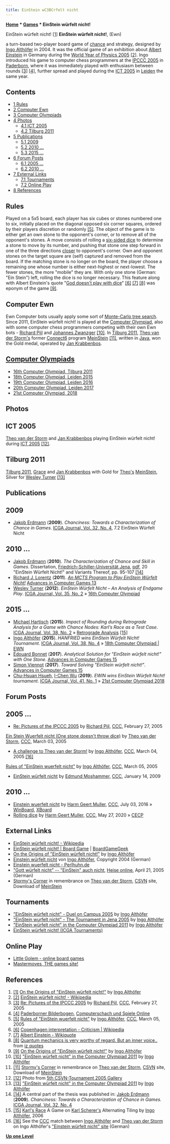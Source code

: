 ```yaml
---
title: EinStein wC3BCrfelt nicht
---
```

**[Home](Home "Home") * [Games](Games "Games") * EinStein würfelt nicht!**

[](http://www.althofer.de/origins-of-ewn.html) EinStein würfelt nicht! <a id="cite-note-1" href="#cite-ref-1">[1]</a>
**EinStein würfelt nicht!**, (Ewn)

a turn-based two-player board game of [chance](https://en.wikipedia.org/wiki/Game_of_chance) and strategy, designed by [Ingo Althöfer](Ingo_Alth%C3%B6fer "Ingo Althöfer") in 2004. It was the official game of an exhibition about [Albert Einstein](Mathematician#AEinstein "Mathematician") in Germany during the [World Year of Physics 2005](https://en.wikipedia.org/wiki/World_Year_of_Physics_2005) <a id="cite-note-2" href="#cite-ref-2">[2]</a>. Ingo introduced his game to computer chess programmers at the [IPCCC 2005](IPCCC_2005 "IPCCC 2005") in [Paderborn](https://en.wikipedia.org/wiki/Paderborn), where it was immediately played with enthusiasm between rounds <a id="cite-note-3" href="#cite-ref-3">[3]</a> <a id="cite-note-4" href="#cite-ref-4">[4]</a>, further spread and played during the [ICT 2005](ICT_2005 "ICT 2005") in [Leiden](https://en.wikipedia.org/wiki/Leiden) the same year.

## Contents

- [1 Rules](#rules)
- [2 Computer Ewn](#computer-ewn)
- [3 Computer Olympiads](#computer-olympiads)
- [4 Photos](#photos)
  - [4.1 ICT 2005](#ict-2005)
  - [4.2 Tilburg 2011](#tilburg-2011)
- [5 Publications](#publications)
  - [5.1 2009](#2009)
  - [5.2 2010 ...](#2010-...)
  - [5.3 2015 ...](#2015-...)
- [6 Forum Posts](#forum-posts)
  - [6.1 2005 ...](#2005-...)
  - [6.2 2010 ...](#2010-...-2)
- [7 External Links](#external-links)
  - [7.1 Tournaments](#tournaments)
  - [7.2 Online Play](#online-play)
- [8 References](#references)

## Rules

Played on a 5x5 board, each player has six cubes or stones numbered one to six, initially placed on the diagonal opposed six corner squares, ordered by their players discretion or randomly <a id="cite-note-5" href="#cite-ref-5">[5]</a>. The object of the game is to either get an own stone to the opponent's corner, or to remove all of the opponent's stones. A move consists of rolling a [six-sided dice](https://en.wikipedia.org/wiki/Dice) to determine a stone to move by its number, and pushing that stone one step forward in one of the three directions [closer](Manhattan-Distance "Manhattan-Distance") to opponent's corner. Own and opponent stones on the target square are (self) captured and removed from the board. If the matching stone is no longer on the board, the player choose a remaining one whose number is either next-highest or next-lowest. The fewer stones, the more "mobile" they are. With only one stone (German: "Ein Stein") left, rolling the dice is no longer necessary. This feature along with Albert Einstein's quote "[God doesn't play with dice](https://en.wikipedia.org/wiki/Albert_Einstein#Modern_quantum_theory)" <a id="cite-note-6" href="#cite-ref-6">[6]</a> <a id="cite-note-7" href="#cite-ref-7">[7]</a> <a id="cite-note-8" href="#cite-ref-8">[8]</a> was eponym of the game <a id="cite-note-9" href="#cite-ref-9">[9]</a>.

## Computer Ewn

Ewn Computer bots usually apply some sort of [Monte-Carlo tree search](Monte-Carlo_Tree_Search "Monte-Carlo Tree Search"). Since 2011, EinStein würfelt nicht! is played at the [Computer Olympiad](Computer_Olympiad "Computer Olympiad"), also with some computer chess programmers competing with their own Ewn bots - [Richard Pijl](Richard_Pijl "Richard Pijl") and [Johannes Zwanzger](Johannes_Zwanzger "Johannes Zwanzger") <a id="cite-note-10" href="#cite-ref-10">[10]</a>. In [Tilburg 2011](16th_Computer_Olympiad#EWN "16th Computer Olympiad"), [Theo van der Storm's](Theo_van_der_Storm "Theo van der Storm") former [Connect6](Connect6 "Connect6") program [MeinStein](https://www.game-ai-forum.org/icga-tournaments/program.php?id=508) <a id="cite-note-11" href="#cite-ref-11">[11]</a>, written in [Java](Java "Java"), won the Gold medal, operated by [Jan Krabbenbos](Jan_Krabbenbos "Jan Krabbenbos").

## [Computer Olympiads](Computer_Olympiad "Computer Olympiad")

- [16th Computer Olympiad, Tilburg 2011](16th_Computer_Olympiad#EWN "16th Computer Olympiad")
- [18th Computer Olympiad, Leiden 2015](18th_Computer_Olympiad#EWN "18th Computer Olympiad")
- [19th Computer Olympiad, Leiden 2016](19th_Computer_Olympiad#EWN "19th Computer Olympiad")
- [20th Computer Olympiad, Leiden 2017](20th_Computer_Olympiad#EWN "20th Computer Olympiad")
- [21st Computer Olympiad, 2018](index.php?title=21st_Computer_Olympiad&action=edit&redlink=1 "21st Computer Olympiad (page does not exist)")

## Photos

## ICT 2005

[](http://old.csvn.nl/gallery22.html)
[Theo van der Storm](Theo_van_der_Storm "Theo van der Storm") and [Jan Krabbenbos](Jan_Krabbenbos "Jan Krabbenbos") playing EinStein würfelt nicht! during [ICT 2005](ICT_2005 "ICT 2005") <a id="cite-note-12" href="#cite-ref-12">[12]</a>.

## Tilburg 2011

[](http://www.althofer.de/ewn-tilburg-2011.html)
[Tilburg 2011](16th_Computer_Olympiad#EWN "16th Computer Olympiad"), [Grace](index.php?title=Grace_Krabbenbos&action=edit&redlink=1 "Grace Krabbenbos (page does not exist)") and [Jan Krabbenbos](Jan_Krabbenbos "Jan Krabbenbos") with Gold for [Theo's](Theo_van_der_Storm "Theo van der Storm") [MeinStein](https://www.game-ai-forum.org/icga-tournaments/program.php?id=508), Silver for [Wesley Turner](index.php?title=Wesley_Turner&action=edit&redlink=1 "Wesley Turner (page does not exist)") <a id="cite-note-13" href="#cite-ref-13">[13]</a>

## Publications

## 2009

- [Jakob Erdmann](Jakob_Erdmann "Jakob Erdmann") (**2009**). *Chanciness: Towards a Characterization of Chance in Games.* [ICGA Journal, Vol. 32, No. 4](ICGA_Journal#32_4 "ICGA Journal"), 7.2 EinStein Würfelt Nicht

## 2010 ...

- [Jakob Erdmann](Jakob_Erdmann "Jakob Erdmann") (**2010**). *The Characterization of Chance and Skill in Games*. Dissertation, [Friedrich-Schiller-Universität Jena](https://en.wikipedia.org/wiki/University_of_Jena), [pdf](http://www.althofer.de/erdmann-doctoral-thesis.pdf), 20 "EinStein Würfelt Nicht!" and Variants Thereof, pp. 95-107 <a id="cite-note-14" href="#cite-ref-14">[14]</a>
- [Richard J. Lorentz](Richard_J._Lorentz "Richard J. Lorentz") (**2011**). *[An MCTS Program to Play EinStein Würfelt Nicht!](http://link.springer.com/chapter/10.1007/978-3-642-31866-5_5)* [Advances in Computer Games 13](Advances_in_Computer_Games_13 "Advances in Computer Games 13")
- [Wesley Turner](index.php?title=Wesley_Turner&action=edit&redlink=1 "Wesley Turner (page does not exist)") (**2012**). *EinStein Würfelt Nicht – An Analysis of Endgame Play*. [ICGA Journal, Vol. 35, No. 2](ICGA_Journal#35_2 "ICGA Journal") » [16th Computer Olympiad](16th_Computer_Olympiad#EWN "16th Computer Olympiad")

## 2015 ...

- [Michael Hartisch](index.php?title=Michael_Hartisch&action=edit&redlink=1 "Michael Hartisch (page does not exist)") (**2015**). *Impact of Rounding during Retrograde Analysis for a Game with Chance Nodes: Karl’s Race as a Test Case*. [ICGA Journal, Vol. 38, No. 2](ICGA_Journal#38_2 "ICGA Journal") » [Retrograde Analysis](Retrograde_Analysis "Retrograde Analysis") <a id="cite-note-15" href="#cite-ref-15">[15]</a>
- [Ingo Althöfer](Ingo_Alth%C3%B6fer "Ingo Althöfer") (**2015**). *HANFRIED wins EinStein Würfelt Nicht! Tournament*. [ICGA Journal, Vol. 38, No. 4](ICGA_Journal#38_4 "ICGA Journal") » [18th Computer Olympiad | EWN](18th_Computer_Olympiad#EWN "18th Computer Olympiad")
- [Édouard Bonnet](index.php?title=Edouard_Bonnet&action=edit&redlink=1 "Edouard Bonnet (page does not exist)") (**2017**). *Analytical Solution for "EinStein würfelt nicht!" with One Stone*. [Advances in Computer Games 15](Advances_in_Computer_Games_15 "Advances in Computer Games 15")
- [Simon Viennot](Simon_Viennot "Simon Viennot") (**2017**). *Toward Solving "EinStein würfelt nicht!"*. [Advances in Computer Games 15](Advances_in_Computer_Games_15 "Advances in Computer Games 15")
- [Chu-Hsuan Hsueh](Chu-Hsuan_Hsueh "Chu-Hsuan Hsueh"), [I-Chen Wu](I-Chen_Wu "I-Chen Wu") (**2019**). *EWIN wins EinStein Würfelt Nicht! tournament*. [ICGA Journal, Vol. 41, No. 1](ICGA_Journal#41_1 "ICGA Journal") » [21st Computer Olympiad 2018](index.php?title=21st_Computer_Olympiad&action=edit&redlink=1 "21st Computer Olympiad (page does not exist)")

## Forum Posts

## 2005 ...

- [Re: Pictures of the IPCCC 2005](https://www.stmintz.com/ccc/index.php?id=414534) by [Richard Pijl](Richard_Pijl "Richard Pijl"), [CCC](CCC "CCC"), February 27, 2005

[Ein Stein Wuerfelt nicht (One stone doesn't throw dice)](https://www.stmintz.com/ccc/index.php?id=415206) by [Theo van der Storm](Theo_van_der_Storm "Theo van der Storm"), [CCC](CCC "CCC"), March 03, 2005

- [A challenge to Theo van der Storm!](https://www.stmintz.com/ccc/index.php?id=415289) by [Ingo Althöfer](Ingo_Alth%C3%B6fer "Ingo Althöfer"), [CCC](CCC "CCC"), March 04, 2005 <a id="cite-note-16" href="#cite-ref-16">[16]</a>

[Rules of "EinStein wuerfelt nicht"](https://www.stmintz.com/ccc/index.php?id=415431) by [Ingo Althöfer](Ingo_Alth%C3%B6fer "Ingo Althöfer"), [CCC](CCC "CCC"), March 05, 2005

- [EinStein würfelt nicht](http://www.talkchess.com/forum/viewtopic.php?t=26007) by [Edmund Moshammer](Edmund_Moshammer "Edmund Moshammer"), [CCC](CCC "CCC"), January 14, 2009

## 2010 ...

- [Einstein wuerfelt nicht](http://www.talkchess.com/forum/viewtopic.php?t=60688) by [Harm Geert Muller](Harm_Geert_Muller "Harm Geert Muller"), [CCC](CCC "CCC"), July 03, 2016 » [WinBoard](WinBoard "WinBoard"), [XBoard](XBoard "XBoard")
- [Rolling dice](http://www.talkchess.com/forum3/viewtopic.php?f=7&t=74028) by [Harm Geert Muller](Harm_Geert_Muller "Harm Geert Muller"), [CCC](CCC "CCC"), May 27, 2020 » [CECP](Chess_Engine_Communication_Protocol "Chess Engine Communication Protocol")

## External Links

- [EinStein würfelt nicht! - Wikipedia](https://en.wikipedia.org/wiki/EinStein_w%C3%BCrfelt_nicht!)
- [EinStein würfelt nicht! | Board Game](http://boardgamegeek.com/boardgame/18699/einstein-wurfelt-nicht) | [BoardGameGeek](https://en.wikipedia.org/wiki/BoardGameGeek)
- [On the Origins of "EinStein würfelt nicht!"](http://www.althofer.de/origins-of-ewn.html) by [Ingo Althöfer](Ingo_Alth%C3%B6fer "Ingo Althöfer")
- [Einstein würfelt nicht](http://www.3-hirn-verlag.de/MasterGame/regel.html) von [Ingo Althöfer](Ingo_Alth%C3%B6fer "Ingo Althöfer"), Copyright 2004 (German)
- [Einstein wuerfelt nicht - Perlhuhn.de](http://www.perlhuhn.de/einsteinwuerfeltnicht.html)
- ["Gott würfelt nicht" -- "EinStein" auch nicht](http://www.heise.de/newsticker/meldung/Gott-wuerfelt-nicht-EinStein-auch-nicht-154987.html), [Heise online](http://de.wikipedia.org/wiki/Heise_online), April 21, 2005 (German)
- [Stormy's Corner](http://www.csvn.nl/downloads/stormys-corner) in remembrance on [Theo van der Storm](Theo_van_der_Storm "Theo van der Storm"), [CSVN](CSVN "CSVN") site, Download of [MeinStein](https://www.game-ai-forum.org/icga-tournaments/program.php?id=508)

## Tournaments

- ["EinStein würfelt nicht" - Duel on Campus 2005](http://www.althofer.de/ewn-duel-on-campus/ewn-duel-on-campus.html) by [Ingo Althöfer](Ingo_Alth%C3%B6fer "Ingo Althöfer")
- ["EinStein wurfelt nicht" - The Tournament in Jena 2005](http://www.althofer.de/einstein-turnier-jena.html) by [Ingo Althöfer](Ingo_Alth%C3%B6fer "Ingo Althöfer")
- ["EinStein würfelt nicht" in the Computer Olympiad 2011](http://www.althofer.de/ewn-tilburg-2011.html) by [Ingo Althöfer](Ingo_Alth%C3%B6fer "Ingo Althöfer")
- [EinStein würfelt nicht! (ICGA Tournaments)](https://www.game-ai-forum.org/icga-tournaments/game.php?id=46)

## Online Play

- [Little Golem - online board games](http://www.littlegolem.net/jsp/)
- [Mastermoves, THE games site!](http://www.mastermoves.eu/allgames.php?gametypeid=10)

## References

1. <a id="cite-ref-1" href="#cite-note-1">[1]</a> [On the Origins of "EinStein würfelt nicht!"](http://www.althofer.de/origins-of-ewn.html) by [Ingo Althöfer](Ingo_Alth%C3%B6fer "Ingo Althöfer")
1. <a id="cite-ref-2" href="#cite-note-2">[2]</a> [EinStein würfelt nicht! - Wikipedia](https://en.wikipedia.org/wiki/EinStein_w%C3%BCrfelt_nicht!)
1. <a id="cite-ref-3" href="#cite-note-3">[3]</a> [Re: Pictures of the IPCCC 2005](https://www.stmintz.com/ccc/index.php?id=414534) by [Richard Pijl](Richard_Pijl "Richard Pijl"), [CCC](CCC "CCC"), February 27, 2005
1. <a id="cite-ref-4" href="#cite-note-4">[4]</a> [Paderborner Bilderbogen](http://www.computerschach.de/index.php?option=content&task=view&id=119&Itemid=109), [Computerschach und Spiele Online](Computerschach_und_Spiele "Computerschach und Spiele")
1. <a id="cite-ref-5" href="#cite-note-5">[5]</a> [Rules of "EinStein wuerfelt nicht"](https://www.stmintz.com/ccc/index.php?id=415431) by [Ingo Althöfer](Ingo_Alth%C3%B6fer "Ingo Althöfer"), [CCC](CCC "CCC"), March 05, 2005
1. <a id="cite-ref-6" href="#cite-note-6">[6]</a> [Copenhagen interpretation - Criticism | Wikipedia](https://en.wikipedia.org/wiki/Copenhagen_interpretation#Criticism)
1. <a id="cite-ref-7" href="#cite-note-7">[7]</a> [Albert Einstein - Wikiquote](http://en.wikiquote.org/wiki/Albert_Einstein)
1. <a id="cite-ref-8" href="#cite-note-8">[8]</a> [Quantum mechanics is very worthy of regard. But an inner voice..](http://izquotes.com/quote/305328) from [iz quotes](http://izquotes.com/)
1. <a id="cite-ref-9" href="#cite-note-9">[9]</a> [On the Origins of "EinStein würfelt nicht!"](http://www.althofer.de/origins-of-ewn.html) by [Ingo Althöfer](Ingo_Alth%C3%B6fer "Ingo Althöfer")
1. <a id="cite-ref-10" href="#cite-note-10">[10]</a> ["EinStein würfelt nicht" in the Computer Olympiad 2011](http://www.althofer.de/ewn-tilburg-2011.html) by [Ingo Althöfer](Ingo_Alth%C3%B6fer "Ingo Althöfer")
1. <a id="cite-ref-11" href="#cite-note-11">[11]</a> [Stormy's Corner](http://www.csvn.nl/downloads/stormys-corner) in remembrance on [Theo van der Storm](Theo_van_der_Storm "Theo van der Storm"), [CSVN](CSVN "CSVN") site, Download of [MeinStein](https://www.game-ai-forum.org/icga-tournaments/program.php?id=508)
1. <a id="cite-ref-12" href="#cite-note-12">[12]</a> Photo from [5th CSVN-Tournament 2005 Gallery](http://old.csvn.nl/gallery22.html)
1. <a id="cite-ref-13" href="#cite-note-13">[13]</a>  ["EinStein würfelt nicht" in the Computer Olympiad 2011](http://www.althofer.de/ewn-tilburg-2011.html) by [Ingo Althöfer](Ingo_Alth%C3%B6fer "Ingo Althöfer")
1. <a id="cite-ref-14" href="#cite-note-14">[14]</a> A central part of the thesis was published in: [Jakob Erdmann](Jakob_Erdmann "Jakob Erdmann") (**2009**). *Chanciness: Towards a Characterization of Chance in Games.* [ICGA Journal, Vol. 32, No. 4](ICGA_Journal#32_4 "ICGA Journal")
1. <a id="cite-ref-15" href="#cite-note-15">[15]</a> [Karl's Race](http://www.althofer.de/karls-race.html) A Game on [Karl Scherer's](index.php?title=Karl_Scherer&action=edit&redlink=1 "Karl Scherer (page does not exist)") Alternating Tiling by [Ingo Althöfer](Ingo_Alth%C3%B6fer "Ingo Althöfer"), 2006
1. <a id="cite-ref-16" href="#cite-note-16">[16]</a> See the [CCC](CCC "CCC") match between [Ingo Althöfer](Ingo_Alth%C3%B6fer "Ingo Althöfer") and [Theo van der Storm](Theo_van_der_Storm "Theo van der Storm") on Ingo Althöfer's ["Einstein würfelt nicht" site](http://www.3-hirn-verlag.de/MasterGame/regel.html) (German)

**[Up one Level](Games "Games")**

